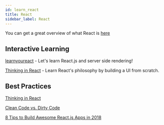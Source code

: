 ```yaml
---
id: learn_react
title: React
sidebar_label: React
---
```


You can get a great overview of what React is [here](https://reactjs.org/)

## Interactive Learning

[learnyoureact](https://github.com/tako-black/learnyoureact) - Let's learn React.js and server side rendering!

[Thinking in React](https://github.com/asbjornenge/thinking-in-react) - Learn React's philosophy by building a UI from scratch.


## Best Practices

[Thinking in React](https://facebook.github.io/react/docs/thinking-in-react.html)

[Clean Code vs. Dirty Code](http://americanexpress.io/clean-code-dirty-code/)

[8 Tips to Build Awesome React.js Apps in 2018](https://blog.risingstack.com/8-tips-to-build-better-react-apps-in-2018/)
